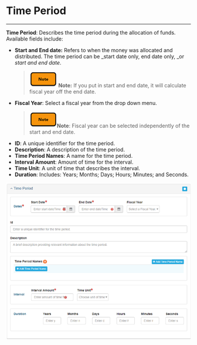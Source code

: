 # Time Period

---

**Time Period**: Describes the time period during the allocation of funds. Available fields include:

* **Start and End date:** Refers to when the money was allocated and distributed. The time period can be _start date only, end date only, _or _start and end date_.
  > ![](/assets/note_small.png) **Note:** If you put in start and end date, it will calculate fiscal year off the end date.
* **Fiscal Year**: Select a fiscal year from the drop down menu.  
  > ![](/assets/note_small.png)**Note**: Fiscal year can be selected independently of the start and end date.
* **ID**: A unique identifier for the time period.  
* **Description**: A description of the time period.  
* **Time Period Names**: A name for the time period.  
* **Interval Amount**: Amount of time for the interval.  
* **Time Unit**: A unit of time that describes the interval.  
* **Duration**: Includes: Years; Months; Days; Hours; Minutes; and Seconds.

![](/assets/time_period_window.png)


